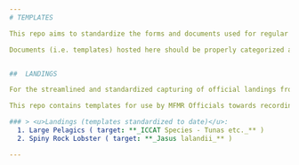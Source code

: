 ```yaml
---
# TEMPLATES

This repo aims to standardize the forms and documents used for regular research, monitoring and compliance activities within the Ministry of Fisheries & Marine Resources (MFMR) - for ALL departments applicable.

Documents (i.e. templates) hosted here should be properly categorized and each category briefly described as follows ...


##  LANDINGS

For the streamlined and standardized capturing of official landings from commercial (and other) fisheries within the Namibian EEZ.

This repo contains templates for use by MFMR Officials towards recording landings from the respective Namibian fisheries.

### > <u>Landings (templates standardized to date)</u>:
  1. Large Pelagics ( target: **_ICCAT Species - Tunas etc._** )  
  2. Spiny Rock Lobster ( target: **_Jasus lalandii_** )

---
```

